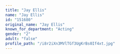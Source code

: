 ```yaml
---
title: "Jay Ellis"
name: "Jay Ellis"
id: "151680"
original_name: "Jay Ellis"
known_for_department: "Acting"
gender: "2"
adult: "false"
profile_path: "/i8r2iXn3MVlTGf3UgKrBs0If4xt.jpg"
---
```

